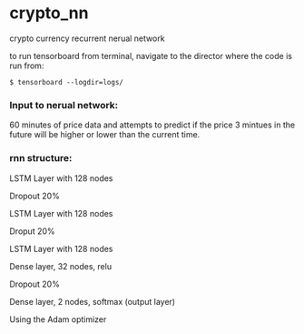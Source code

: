 # crypto_nn
crypto currency recurrent nerual network

to run tensorboard from terminal, navigate to the director where the code is run from: 

`$ tensorboard --logdir=logs/`


### Input to nerual network: 
60 minutes of price data and attempts to predict if the price 3 mintues in the future will be higher or lower than the current time. 


### rnn structure: 

LSTM Layer with 128 nodes

Dropout 20%

LSTM Layer with 128 nodes

Droput 20% 

LSTM Layer with 128 nodes

Dense layer, 32 nodes, relu

Dropout 20%

Dense layer, 2 nodes, softmax (output layer)

Using the Adam optimizer
